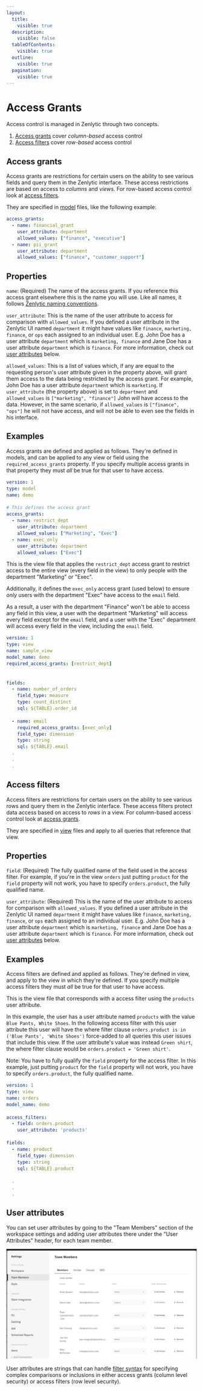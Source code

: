 ```yaml
---
layout:
  title:
    visible: true
  description:
    visible: false
  tableOfContents:
    visible: true
  outline:
    visible: true
  pagination:
    visible: true
---
```


# Access Grants

Access control is managed in Zenlytic through two concepts.&#x20;

1. [Access grants](access_grants.md#access-grants) cover _column-based_ access control
2. [Access filters](access_grants.md#access-filters) cover _row-based_ access control

## Access grants

Access grants are restrictions for certain users on the ability to see various fields and query them in the Zenlytic interface. These access restrictions are based on access to _columns_ and _views_. For row-based access control look at [access filters](access_grants.md#access-filters).

They are specified in [model](model.md) files, like the following example:

```yaml
access_grants:
  - name: financial_grant
    user_attribute: department
    allowed_values: ["finance", "executive"]
  - name: pii_grant
    user_attribute: department
    allowed_values: ["finance", "customer_support"]
```

## Properties

`name`: (Required) The name of the access grants. If you reference this access grant elsewhere this is the name you will use. Like all names, it follows [Zenlytic naming conventions](data_modeling.md#naming-conventions).

`user_attribute`: This is the name of the user attribute to access for comparison with `allowed_values`. If you defined a user attribute in the Zenlytic UI named `department` it might have values like `finance`, `marketing, finance`, or `ops` each assigned to an individual user. E.g. John Doe has a user attribute `department` which is `marketing, finance` and Jane Doe has a user attribute `department` which is `finance`. For more information, check out [user attributes](access_grants.md#user-attributes) below.

`allowed_values`: This is a list of values which, if any are equal to the requesting person's user attribute given in the property above, will grant them access to the data being restricted by the access grant. For example, John Doe has a user attribute `department` which is `marketing`. If `user_attribute` (the property above) is set to `department` and `allowed_values` is `["marketing", "finance"]` John _will_ have access to the data. However, in the same scenario, if `allowed_values` is `["finance", "ops"]` he will not have access, and will not be able to even see the fields in his interface.

## Examples

Access grants are defined and applied as follows. They're defined in models, and can be applied to any view or field using the `required_access_grants` property. If you specify multiple access grants in that property they must _all_ be true for that user to have access.

```yaml
version: 1
type: model
name: demo

# This defines the access grant
access_grants:
  - name: restrict_dept
    user_attribute: department
    allowed_values: ["Marketing", "Exec"]
  - name: exec_only
    user_attribute: department
    allowed_values: ["Exec"]
```

This is the view file that applies the `restrict_dept` access grant to restrict access to the entire view (every field in the view) to only people with the department "Marketing" or "Exec".

Additionally, it defines the `exec_only` access grant (used below) to ensure _only_ users with the department "Exec" have access to the `email` field.

As a result, a user with the department "Finance" won't be able to access any field in this view, a user with the department "Marketing" will access every field except for the `email` field, and a user with the "Exec" department will access every field in the view, including the `email` field.

```yaml
version: 1
type: view
name: sample_view
model_name: demo
required_access_grants: [restrict_dept]


fields:
  - name: number_of_orders
    field_type: measure
    type: count_distinct
    sql: ${TABLE}.order_id

  - name: email
    required_access_grants: [exec_only]
    field_type: dimension
    type: string
    sql: ${TABLE}.email
  .
  .
  .
```

## Access filters

Access filters are restrictions for certain users on the ability to see various rows and query them in the Zenlytic interface. These access filters protect data access based on access to _rows_ in a view. For column-based access control look at [access grants](access_grants.md#access-grants).

They are specified in [view](view.md) files and apply to all queries that reference that view.

## Properties

`field`: (Required) The fully qualified name of the field used in the access filter. For example, if you're in the view `orders` just putting `product` for the `field` property will not work, you have to specify `orders.product`, the fully qualified name.

`user_attribute`: (Required) This is the name of the user attribute to access for comparison with `allowed_values`. If you defined a user attribute in the Zenlytic UI named `department` it might have values like `finance`, `marketing, finance`, or `ops` each assigned to an individual user. E.g. John Doe has a user attribute `department` which is `marketing, finance` and Jane Doe has a user attribute `department` which is `finance`. For more information, check out [user attributes](access_grants.md#user-attributes) below.

## Examples

Access filters are defined and applied as follows. They're defined in view, and apply to the view in which they're defined. If you specify multiple access filters they must _all_ be true for that user to have access.

This is the view file that corresponds with a access filter using the `products` user attribute.

In this example, the user has a user attribute named `products` with the value `Blue Pants, White Shoes`. In the following access filter with this user attribute this user will have the where filter clause `orders.product is in ('Blue Pants', 'White Shoes')` force-added to all queries this user issues that include this view. If the user attribute's value was instead `Green shirt`, the where filter clause would be `orders.product = 'Green shirt'`.

Note: You have to fully qualify the `field` property for the access filter. In this example, just putting `product` for the `field` property will not work, you have to specify `orders.product`, the fully qualified name.

```yaml
version: 1
type: view
name: orders
model_name: demo

access_filters:
  - field: orders.product
    user_attribute: 'products'

fields:
  - name: product
    field_type: dimension
    type: string
    sql: ${TABLE}.product

  .
  .
  .
```

## User attributes

You can set user attributes by going to the "Team Members" section of the workspace settings and adding user attributes there under the "User Attributes" header, for each team member.

![team-members](../assets/3_zenlytic_ui/settings-team-members-attrs.png)

User attributes are strings that can handle [filter syntax](field_filter.md) for specifying complex comparisons or inclusions in either access grants (column level security) or access filters (row level security).

